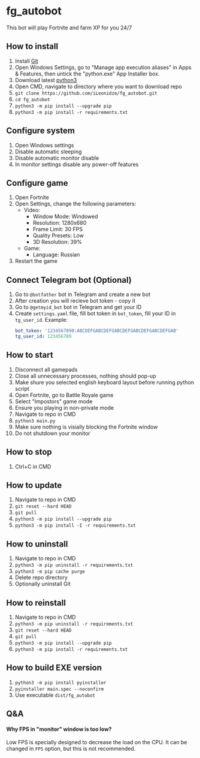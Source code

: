 # fg_autobot
This bot will play Fortnite and farm XP for you 24/7

## How to install
1. Install [Git](https://git-scm.com/downloads)
1. Open Windows Settings, go to "Manage app execution aliases" in Apps & Features, then untick the "python.exe" App Installer box.
1. Download latest [python3](https://www.python.org/downloads/)
1. Open CMD, navigate to directory where you want to download repo
1. `git clone https://github.com/iLeonidze/fg_autobot.git`
1. `cd fg_autobot`
1. `python3 -m pip install --upgrade pip`
1. `python3 -m pip install -r requirements.txt`

## Configure system
1. Open Windows settings
1. Disable automatic sleeping
1. Disable automatic monitor disable
1. In monitor settings disable any power-off features

## Configure game
1. Open Fortnite
1. Open Settings, change the following parameters:
   * Video:
      * Window Mode: Windowed
      * Resolution: 1280x680
      * Frame Limit: 30 FPS
      * Quality Presets: Low
      * 3D Resolution: 39%
   * Game:
      * Language: Russian
1. Restart the game

## Connect Telegram bot (Optional)
1. Go to `@botfather` bot in Telegram and create a new bot
1. After creation you will recieve bot token - copy it
1. Go to `@getmyid_bot` bot in Telegram and get your ID
1. Create `settings.yaml` file, fill bot token in `bot_token`, fill your ID in `tg_user_id`. Example:
   ```yaml
   bot_token: '1234567890:ABCDEFGABCDEFGABCDEFGABCDEFGABCDEFGAB'
   tg_user_id: 123456789
   ```

## How to start
1. Disconnect all gamepads
1. Close all unnecessary processes, nothing should pop-up
1. Make shure you selected english keyboard layout before running python script
1. Open Fortnite, go to Battle Royale game
1. Select "Impostors" game mode
1. Ensure you playing in non-private mode
1. Navigate to repo in CMD
1. `python3 main.py`
1. Make sure nothing is visially blocking the Fortnite window
1. Do not shutdown your monitor

## How to stop
1. Ctrl+C in CMD

## How to update
1. Navigate to repo in CMD
1. `git reset --hard HEAD`
1. `git pull`
1. `python3 -m pip install --upgrade pip`
1. `python3 -m pip install -I -r requirements.txt`

## How to uninstall
1. Navigate to repo in CMD
1. `python3 -m pip uninstall -r requirements.txt`
1. `python3 -m pip cache purge`
1. Delete repo directory
1. Optionally uninstall Git

## How to reinstall
1. Navigate to repo in CMD
1. `python3 -m pip uninstall -r requirements.txt`
1. `git reset --hard HEAD`
1. `git pull`
1. `python3 -m pip install --upgrade pip`
1. `python3 -m pip install -r requirements.txt`

## How to build EXE version
1. `python3 -m pip install pyinstaller`
1. `pyinstaller main.spec --noconfirm`
1. Use executable `dist/fg_autobot`

## Q&A
#### Why FPS in "monitor" window is too low?
Low FPS is specially designed to decrease the load on the CPU. It can be changed in `FPS` option, but this is not recommended. 
